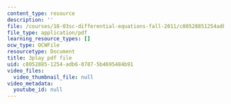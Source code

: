 ```yaml
---
content_type: resource
description: ''
file: /courses/18-03sc-differential-equations-fall-2011/c80528851254adb607875b4695484b91_BwIZ0VzKEDg.pdf
file_type: application/pdf
learning_resource_types: []
ocw_type: OCWFile
resourcetype: Document
title: 3play pdf file
uid: c8052885-1254-adb6-0787-5b4695484b91
video_files:
  video_thumbnail_file: null
video_metadata:
  youtube_id: null
---
```

